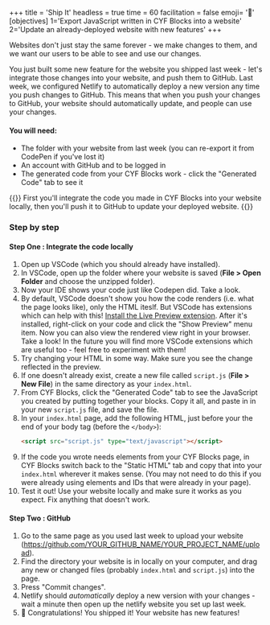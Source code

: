 +++
title = 'Ship It'
headless = true
time = 60
facilitation = false
emoji= '🧩'
[objectives]
1='Export JavaScript written in CYF Blocks into a website'
2='Update an already-deployed website with new features'
+++

Websites don't just stay the same forever - we make changes to them, and we want our users to be able to see and use our changes.

You just built some new feature for the website you shipped last week - let's integrate those changes into your website, and push them to GitHub. Last week, we configured Netlify to automatically deploy a new version any time you push changes to GitHub. This means that when you push your changes to GitHub, your website should automatically update, and people can use your changes.

#### You will need:

- The folder with your website from last week (you can re-export it from CodePen if you've lost it)
- An account with GitHub and to be logged in
- The generated code from your CYF Blocks work - click the "Generated Code" tab to see it

{{<note type="activity" title=" Exercise">}}
First you'll integrate the code you made in CYF Blocks into your website locally, then you'll push it to GitHub to update your deployed website.
{{</note>}}

### Step by step

#### Step One : Integrate the code locally

1. Open up VSCode (which you should already have installed).
1. In VSCode, open up the folder where your website is saved (**File > Open Folder** and choose the unzipped folder).
1. Now your IDE shows your code just like Codepen did. Take a look.
1. By default, VSCode doesn't show you how the code renders (i.e. what the page looks like), only the HTML iteslf. But VSCode has extensions which can help with this! [Install the Live Preview extension](https://marketplace.visualstudio.com/items?itemName=ms-vscode.live-server). After it's installed, right-click on your code and click the "Show Preview" menu item. Now you can also view the rendered view right in your browser. Take a look! In the future you will find more VSCode extensions which are useful too - feel free to experiment with them!
1. Try changing your HTML in some way. Make sure you see the change reflected in the preview.
1. If one doesn't already exist, create a new file called `script.js` (**File > New File**) in the same directory as your `index.html`.
1. From CYF Blocks, click the "Generated Code" tab to see the JavaScript you created by putting together your blocks. Copy it all, and paste in in your new `script.js` file, and save the file.
1. In your `index.html` page, add the following HTML, just before your the end of your body tag (before the `</body>`):
   ```html
   <script src="script.js" type="text/javascript"></script>
   ```
1. If the code you wrote needs elements from your CYF Blocks page, in CYF Blocks switch back to the "Static HTML" tab and copy that into your `index.html` wherever it makes sense. (You may not need to do this if you were already using elements and IDs that were already in your page).
1. Test it out! Use your website locally and make sure it works as you expect. Fix anything that doesn't work.

#### Step Two : GitHub

1. Go to the same page as you used last week to upload your website (https://github.com/YOUR_GITHUB_NAME/YOUR_PROJECT_NAME/upload).
1. Find the directory your website is in locally on your computer, and drag any new or changed files (probably `index.html` and `script.js`) into the page.
1. Press "Commit changes".
1. Netlify should _automatically_ deploy a new version with your changes - wait a minute then open up the netlify website you set up last week.
1. 🎉 Congratulations! You shipped it! Your website has new features!
